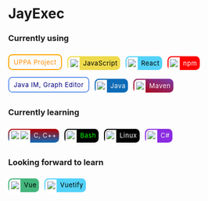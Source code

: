 # JayExec

### Currently using
<div class="badge uppa">
    <div class="badgeinner" >
        &nbsp;UPPA Project&nbsp;
    </div>
</div>
<div class="badge js">
    <div class="badgeiconspace">
        <img src="https://cdn.jsdelivr.net/gh/devicons/devicon/icons/javascript/javascript-original.svg"/>
    </div>
    <div class="badgeinner" >
        JavaScript
    </div>
</div>
<div class="badge react">
    <div class="badgeiconspace">
        <img src="https://cdn.jsdelivr.net/gh/devicons/devicon/icons/react/react-original.svg" />
    </div>
    <div class="badgeinner">
        React
    </div>
</div>
<div class="badge npm">
    <div class="badgeiconspace">
        <img src="https://cdn.jsdelivr.net/gh/devicons/devicon/icons/npm/npm-original-wordmark.svg"/>
    </div>
    <div class="badgeinner">
        npm
    </div>
</div>

<div class="badge javatalk">
    <div class="badgeinner" >
        &nbsp;Java IM, Graph Editor&nbsp;
    </div>
</div>
<div class="badge java">
    <div class="badgeiconspace" style="background-color:white">
        <img class="badgeicon" src="https://cdn.jsdelivr.net/gh/devicons/devicon/icons/java/java-original.svg"/>
    </div>
    <div class="badgeinner" >
        Java
    </div>
</div>
<div class="badge maven">
    <div class="badgeiconspace" style="background-color:white">
        <img class="badgeicon" src="https://cdn.icon-icons.com/icons2/2107/PNG/512/file_type_maven_icon_130397.png"/>
    </div>
    <div class="badgeinner" >
        Maven
    </div>
</div>

### Currently learning
<div class="badge cpp">
    <div class="badgeiconspace" style="background-color:white">
        <img src="https://cdn.jsdelivr.net/gh/devicons/devicon/icons/c/c-original.svg"/>&nbsp;
        <img src="https://cdn.jsdelivr.net/gh/devicons/devicon/icons/cplusplus/cplusplus-original.svg" />
    </div>
    <div class="badgeinner" >
        C, C++
    </div>
</div>
<div class="badge">
    <div class="badgeiconspace" style="background-color:white">
        <img src="https://cdn.jsdelivr.net/gh/devicons/devicon/icons/bash/bash-original.svg" />
    </div>
    <div class="badgeinner" style="color:lime">
        Bash
    </div>
</div>
<div class="badge">
    <div class="badgeiconspace" style="background-color:white">
        <img src="https://cdn.jsdelivr.net/gh/devicons/devicon/icons/linux/linux-original.svg" />
    </div>
    <div class="badgeinner">
        Linux
    </div>
</div>
<div class="badge csharp">
    <div class="badgeiconspace" style="background-color:white">
        <img src="https://cdn.jsdelivr.net/gh/devicons/devicon/icons/csharp/csharp-original.svg" />
    </div>
    <div class="badgeinner">
        C#
    </div>
</div>

### Looking forward to learn
<div class="badge vue">
    <div class="badgeiconspace" style="background-color:white">
        <img src="https://cdn.jsdelivr.net/gh/devicons/devicon/icons/vuejs/vuejs-original.svg" />
    </div>
    <div class="badgeinner">
        Vue
    </div>
</div>
<div class="badge react">
    <div class="badgeiconspace" style="background-color:white">
        <img src="https://cdn.jsdelivr.net/gh/devicons/devicon/icons/vuetify/vuetify-original.svg" />
    </div>
    <div class="badgeinner">
        Vuetify
    </div>
</div>

<style>
.badge {
    border-radius: 0.6em;
    display: inline-flex;
    flex-direction: row;
    flex: 0 1 auto;
    align-self: auto;
    align-items: flex-start;
    color:white;
    flex-wrap: nowrap;
    height: 2em;
    margin: 0.5em 0.5em 0.5em 0;
    background-color: black;
    vertical-align: bottom;
}

.badgeinner {
    border-radius: 0 0.5em 0.5em 0;
    flex-wrap: nowrap;
    height: 100%;
    padding:.4em;
    display: flex;
    flex: 0 1 auto;
    font-size: small;
    letter-spacing: 0.04em;
}

.badgeiconspace {
    margin: 2px;
    border-radius: 0.5em 0 0 0.5em;
    height: calc(2em - 4px);
    padding:.25em;
    display: inline-flex;
    vertical-align: middle;
    background-color: white;
    width: calc(height);
}

.uppa {
    background-color:transparent;
    border:2px orange solid;
    color:darkorange;
}

.javatalk {
    background-color:transparent;
    border:2px solid cornflowerblue;
    color:navy;
}

.js {
    background-color:#eeda4c;
    color:black;
}

.react {
    background-color:#53d2f9;
    color:black;
}

.npm {
    background-color: red;
    color: white;
}

.java {
    background-color: #0d6bb7;
    color: whitesmoke;
}

.maven {
    background-image: linear-gradient(to bottom left, rgb(122,61,173), rgb(180,0,0));
    color:whitesmoke;
}

.cpp {
    background-image: linear-gradient(to top, #0d6bb7, rgb(180,0,0));;
    color: whitesmoke;
}

.csharp {
    background-color: blueviolet;
    color: whitesmoke;
}

.vue {
    background-color: #44b57c;
    color: black;
}

.vuetify {
    background-color: #7cc;
    color: black;
}

.mssql {
    background-color: #555;
    color: white;
}

.ts {
    background-color: #16c;
    color: white;
}
</style>